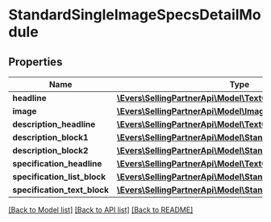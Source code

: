 # StandardSingleImageSpecsDetailModule

## Properties
Name | Type | Description | Notes
------------ | ------------- | ------------- | -------------
**headline** | [**\Evers\SellingPartnerApi\Model\TextComponent**](TextComponent.md) |  | [optional] 
**image** | [**\Evers\SellingPartnerApi\Model\ImageComponent**](ImageComponent.md) |  | [optional] 
**description_headline** | [**\Evers\SellingPartnerApi\Model\TextComponent**](TextComponent.md) |  | [optional] 
**description_block1** | [**\Evers\SellingPartnerApi\Model\StandardTextBlock**](StandardTextBlock.md) |  | [optional] 
**description_block2** | [**\Evers\SellingPartnerApi\Model\StandardTextBlock**](StandardTextBlock.md) |  | [optional] 
**specification_headline** | [**\Evers\SellingPartnerApi\Model\TextComponent**](TextComponent.md) |  | [optional] 
**specification_list_block** | [**\Evers\SellingPartnerApi\Model\StandardHeaderTextListBlock**](StandardHeaderTextListBlock.md) |  | [optional] 
**specification_text_block** | [**\Evers\SellingPartnerApi\Model\StandardTextBlock**](StandardTextBlock.md) |  | [optional] 

[[Back to Model list]](../README.md#documentation-for-models) [[Back to API list]](../README.md#documentation-for-api-endpoints) [[Back to README]](../README.md)


